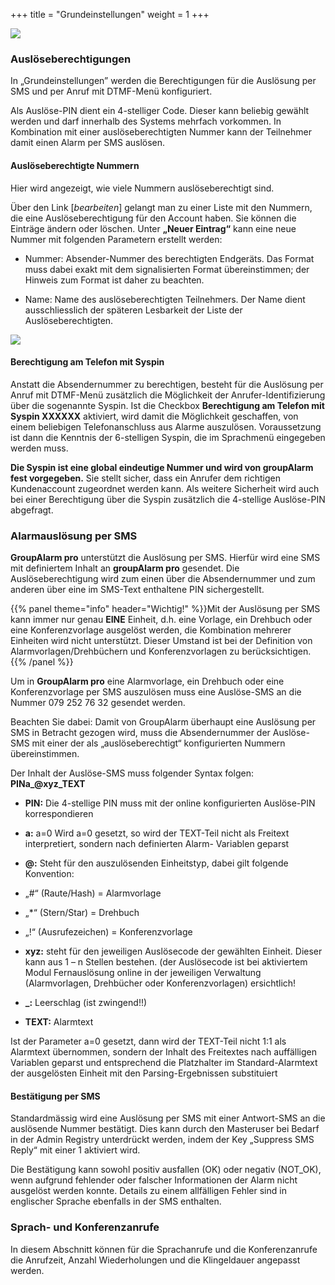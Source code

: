 +++
title = "Grundeinstellungen"
weight = 1
+++


![](/img/admin_grundeinstellungen.png?classes=shadow)
	
### Auslöseberechtigungen

In „Grundeinstellungen” werden die Berechtigungen für die Auslösung per SMS und per Anruf mit DTMF-Menü konfiguriert. 


Als Auslöse-PIN dient ein 4-stelliger Code. Dieser kann beliebig gewählt
werden und darf innerhalb des Systems mehrfach vorkommen. In Kombination
mit einer auslöseberechtigten Nummer kann der Teilnehmer damit einen
Alarm per SMS auslösen.


#### Auslöseberechtigte Nummern

Hier wird angezeigt, wie viele Nummern auslöseberechtigt sind. 

Über den Link \[*bearbeiten*\] gelangt man zu einer Liste mit den
Nummern, die eine Auslöseberechtigung für den Account haben. Sie können die Einträge ändern oder löschen. Unter
**„Neuer Eintrag“** kann eine neue Nummer mit folgenden Parametern erstellt werden:

 -  Nummer: Absender-Nummer des berechtigten Endgeräts. Das Format muss
    dabei exakt mit dem signalisierten Format übereinstimmen; der
    Hinweis zum Format ist daher zu beachten.

 -  Name: Name des auslöseberechtigten Teilnehmers. Der Name dient
    ausschliesslich der späteren Lesbarkeit der Liste
    der Auslöseberechtigten.

![](/img/admin_grundeinstellungen_ausloeseberechtigte.png?width=700px&classes=shadow)

#### Berechtigung am Telefon mit Syspin
	
Anstatt die Absendernummer zu berechtigen, besteht für die Auslösung per
Anruf mit DTMF-Menü zusätzlich die Möglichkeit der
Anrufer-Identifizierung über die sogenannte Syspin. Ist die Checkbox
**Berechtigung am Telefon mit Syspin XXXXXX** aktiviert, wird damit die
Möglichkeit geschaffen, von einem beliebigen Telefonanschluss aus Alarme
auszulösen. Voraussetzung ist dann die Kenntnis der 6-stelligen Syspin,
die im Sprachmenü eingegeben werden muss.

**Die Syspin ist eine global eindeutige Nummer und wird von groupAlarm fest vorgegeben.** Sie stellt sicher, dass ein Anrufer dem
richtigen Kundenaccount zugeordnet werden kann. Als weitere Sicherheit
wird auch bei einer Berechtigung über die Syspin zusätzlich die
4-stellige Auslöse-PIN abgefragt.


### Alarmauslösung per SMS


**GroupAlarm pro** unterstützt die Auslösung per SMS. Hierfür wird
eine SMS mit definiertem Inhalt an **groupAlarm pro** gesendet. Die
Auslöseberechtigung wird zum einen über die Absendernummer und zum
anderen über eine im SMS-Text enthaltene PIN sichergestellt.

{{% panel theme="info" header="Wichtig!" %}}Mit der Auslösung per SMS kann immer nur genau **EINE**
Einheit, d.h. eine Vorlage, ein Drehbuch oder eine Konferenzvorlage
ausgelöst werden, die Kombination mehrerer Einheiten wird nicht
unterstützt. Dieser Umstand ist bei der Definition von Alarmvorlagen/Drehbüchern und Konferenzvorlagen zu berücksichtigen.{{% /panel %}}


Um in **GroupAlarm pro** eine Alarmvorlage, ein Drehbuch oder eine
Konferenzvorlage per SMS auszulösen muss eine Auslöse-SMS an die Nummer
079 252 76 32 gesendet werden.

Beachten Sie dabei: Damit von GroupAlarm überhaupt eine Auslösung per SMS
in Betracht gezogen wird, muss die Absendernummer der Auslöse-SMS mit
einer der als „auslöseberechtigt“ konfigurierten Nummern übereinstimmen.



Der Inhalt der Auslöse-SMS muss folgender Syntax folgen:
**PINa\_@xyz\_TEXT**

 - **PIN:** Die 4-stellige PIN muss mit der online konfigurierten
Auslöse-PIN korrespondieren

 - **a:** a=0 Wird a=0 gesetzt, so wird der TEXT-Teil nicht als Freitext
interpretiert, sondern nach definierten Alarm- Variablen geparst

 - **@:** Steht für den auszulösenden Einheitstyp, dabei gilt folgende
Konvention:
  - „#“ (Raute/Hash)        =     Alarmvorlage 
  - „*“ (Stern/Star)        =       Drehbuch 
  - „!“ (Ausrufezeichen)     =  Konferenzvorlage


 - **xyz:** steht für den jeweiligen Auslösecode der gewählten Einheit.
Dieser kann aus 1 – n Stellen bestehen. (der Auslösecode ist bei
aktiviertem Modul Fernauslösung online in der jeweiligen Verwaltung
(Alarmvorlagen, Drehbücher oder Konferenzvorlagen) ersichtlich!

 - **\_:** Leerschlag (ist zwingend!!)

 - **TEXT:** Alarmtext
 
 Ist der Parameter a=0 gesetzt, dann wird der TEXT-Teil nicht
1:1 als Alarmtext übernommen, sondern der Inhalt des Freitextes nach
auffälligen Variablen geparst und entsprechend die Platzhalter im
Standard-Alarmtext der ausgelösten Einheit mit den Parsing-Ergebnissen
substituiert

#### Bestätigung per SMS

Standardmässig wird eine Auslösung per SMS mit einer Antwort-SMS an die
auslösende Nummer bestätigt. Dies kann durch den Masteruser bei Bedarf in
der Admin Registry unterdrückt werden, indem der Key „Suppress SMS
Reply“ mit einer 1 aktiviert wird.

Die Bestätigung kann sowohl positiv ausfallen (OK) oder negativ
(NOT\_OK), wenn aufgrund fehlender oder falscher Informationen der Alarm
nicht ausgelöst werden konnte. Details zu einem allfälligen Fehler sind
in englischer Sprache ebenfalls in der SMS enthalten.

	
###	Sprach- und Konferenzanrufe

In diesem Abschnitt können für die Sprachanrufe und die Konferenzanrufe die Anrufzeit,
Anzahl Wiederholungen und die Klingeldauer angepasst werden.




